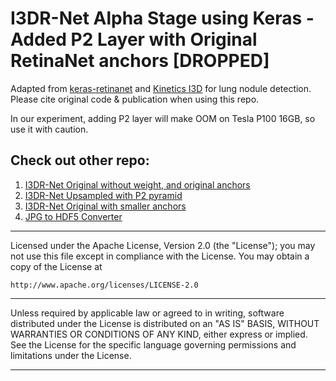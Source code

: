 # I3DR-Net Alpha Stage using Keras - Added P2 Layer with Original RetinaNet anchors [DROPPED]

Adapted from [keras-retinanet](https://github.com/fizyr/keras-retinanet) and [Kinetics I3D](https://github.com/dlpbc/keras-kinetics-i3d/releases) for lung nodule detection. Please cite original code & publication when using this repo.

In our experiment, adding P2 layer will make OOM on Tesla P100 16GB, so use it with caution.

## Check out other repo:
1. [I3DR-Net Original without weight, and original anchors](https://github.com/ivanwilliammd/i3d-retina-rollover-noweight-orianchors)
2. [I3DR-Net Upsampled with P2 pyramid](https://github.com/ivanwilliammd/i3d-retina-upsample-P2-OOM-)
3. [I3DR-Net Original with smaller anchors](https://github.com/ivanwilliammd/i3d-retina-rollover-editanchors)
4. [JPG to HDF5 Converter](https://github.com/ivanwilliammd/BatchImagesToHDF5_Converter)

------------------------------------------------------------------------------
Licensed under the Apache License, Version 2.0 (the "License");
you may not use this file except in compliance with the License.
You may obtain a copy of the License at

```http://www.apache.org/licenses/LICENSE-2.0```

------------------------------------------------------------------------------
Unless required by applicable law or agreed to in writing, software
distributed under the License is distributed on an "AS IS" BASIS,
WITHOUT WARRANTIES OR CONDITIONS OF ANY KIND, either express or implied.
See the License for the specific language governing permissions and
limitations under the License.
******************************************************************************
